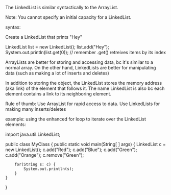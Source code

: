 The LinkedList is similar syntactically to the ArrayList. 

Note: You cannot specify an initial capacity for a LinkedList.

syntax:

Create a LinkedList that prints "Hey"

LinkedList<String> list = new LinkedList<String>();
list.add("Hey");
System.out.println(list.get(0)); // remember .get() retreives items by its index
  
ArrayLists are better for storing and accessing data, bc it's similar to a normal array. On the other hand, LinkedLists are better for manipulating data (such as making a lot of inserts and deletes)
  
In addition to storing the object, the LinkedList stores the memory address (aka link) of the element that follows it. The name LinkedList is also bc each element contains a link to its neighboring element.
  
Rule of thumb: Use ArrayList for rapid access to data. Use LinkedLists for making many inserts/deletes

example: using the enhanced for loop to iterate over the LinkedList elements:
  
  import java.util.LinkedList;

public class MyClass {
    public static void main(String[ ] args) {
        LinkedList<String> c = new LinkedList<String>();
        c.add("Red");
        c.add("Blue");
        c.add("Green");
        c.add("Orange");
        c.remove("Green");
        
        for(String s: c) {
            System.out.println(s);
        }
    }
}
